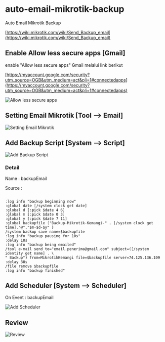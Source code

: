 # auto-email-mikrotik-backup
Auto Email Mikrotik Backup 

[https://wiki.mikrotik.com/wiki/Send_Backup_email](https://wiki.mikrotik.com/wiki/Send_Backup_email)


## Enable Allow less secure apps [Gmail]
enable "Allow less secure apps" Gmail melalui link berikut

[https://myaccount.google.com/security?utm_source=OGB&utm_medium=act&pli=1#connectedapps](https://myaccount.google.com/security?utm_source=OGB&utm_medium=act&pli=1#connectedapps)

![Allow less secure apps](https://raw.githubusercontent.com/laksa19/auto-email-mikrotik-backup/master/img/1.png)

## Setting Email Mikrotik [Tool --> Email]
![Setting Email Mikrotik](https://raw.githubusercontent.com/laksa19/auto-email-mikrotik-backup/master/img/2.png)

## Add Backup Script [System --> Script]
![Add Backup Script](https://raw.githubusercontent.com/laksa19/auto-email-mikrotik-backup/master/img/3.png)
### Detail
Name : backupEmail

Source : 
```

:log info "backup beginning now"
:global date [/system clock get date]
:global d [:pick $date 4 6]
:global m [:pick $date 0 3] 
:global y [:pick $date 7 11]
:global backupfile ("Backup-Mikrotik-Kemangi-" . [/system clock get time]."@"."$m-$d-$y" )
/system backup save name=$backupfile
:log info "backup pausing for 10s"
:delay 10s
:log info "backup being emailed"
/tool e-mail send to="email.penerima@gmail.com" subject=([/system identity get name] . \
" Backup") from=MikrotikKemangi file=$backupfile server=74.125.136.109
:delay 30s
/file remove $backupfile
:log info "backup finished"

```
## Add Scheduler [System --> Scheduler]
On Event : backupEmail

![Add Scheduler](https://raw.githubusercontent.com/laksa19/auto-email-mikrotik-backup/master/img/4.png)

## Review
![Review](https://raw.githubusercontent.com/laksa19/auto-email-mikrotik-backup/master/img/5.png)
